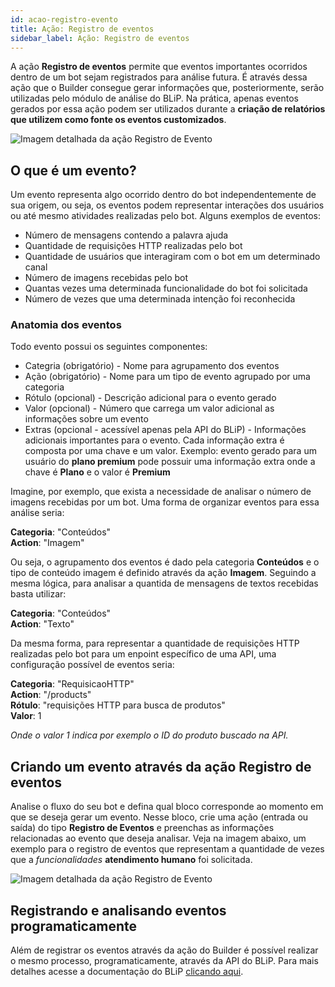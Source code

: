 ```yaml
---
id: acao-registro-evento
title: Ação: Registro de eventos
sidebar_label: Ação: Registro de eventos
---
```


A ação **Registro de eventos** permite que eventos importantes ocorridos dentro de um bot sejam registrados para análise futura. É através dessa ação que o Builder consegue gerar informações que, posteriormente, serão utilizadas pelo módulo de análise do BLiP. Na prática, apenas eventos gerados por essa ação podem ser utilizados durante a **criação de relatórios que utilizem como fonte os eventos customizados**.

![Imagem detalhada da ação Registro de Evento](/img/analytics/blip-analytics/event-details.png)

## O que é um evento?

Um evento representa algo ocorrido dentro do bot independentemente de sua origem, ou seja, os eventos podem representar interações dos usuários ou até mesmo atividades realizadas pelo bot. Alguns exemplos de eventos:

* Número de mensagens contendo a palavra ajuda
* Quantidade de requisições HTTP realizadas pelo bot
* Quantidade de usuários que interagiram com o bot em um determinado canal
* Número de imagens recebidas pelo bot
* Quantas vezes uma determinada funcionalidade do bot foi solicitada
* Número de vezes que uma determinada intenção foi reconhecida

### Anatomia dos eventos

Todo evento possui os seguintes componentes:

* Categria (obrigatório) - Nome para agrupamento dos eventos
* Ação (obrigatório) - Nome para um tipo de evento agrupado por uma categoria
* Rótulo (opcional) - Descrição adicional para o evento gerado
* Valor (opcional) - Número que carrega um valor adicional as informações sobre um evento
* Extras (opcional - acessível apenas pela API do BLiP) - Informações adicionais importantes para o evento. Cada informação extra é composta por uma chave e um valor. Exemplo: evento gerado para um usuário do **plano premium** pode possuir uma informação extra onde a chave é **Plano** e o valor é **Premium**

Imagine, por exemplo, que exista a necessidade de analisar o número de imagens recebidas por um bot. Uma forma de organizar eventos para essa análise seria:

**Categoria**: "Conteúdos"  
**Action**: "Imagem"  

Ou seja, o agrupamento dos eventos é dado pela categoria **Conteúdos** e o tipo de conteúdo imagem é definido através da ação **Imagem**. Seguindo a mesma lógica, para analisar a quantida de mensagens de textos recebidas basta utilizar:

**Categoria**: "Conteúdos"  
**Action**: "Texto"  

Da mesma forma, para representar a quantidade de requisições HTTP realizadas pelo bot para um enpoint específico de uma API, uma configuração possível de eventos seria:

**Categoria**: "RequisicaoHTTP"  
**Action**: "/products"  
**Rótulo**: "requisições HTTP para busca de produtos"  
**Valor**: 1  

*Onde o valor 1 indica por exemplo o ID do produto buscado na API.*

## Criando um evento através da ação Registro de eventos

Analise o fluxo do seu bot e defina qual bloco corresponde ao momento em que se deseja gerar um evento. Nesse bloco, crie uma ação (entrada ou saída) do tipo **Registro de Eventos** e preenchas as informações relacionadas ao evento que deseja analisar. Veja na imagem abaixo, um exemplo para o registro de eventos que representam a quantidade de vezes que a *funcionalidades* **atendimento humano** foi solicitada.

![Imagem detalhada da ação Registro de Evento](/img/analytics/blip-analytics/event-sample.png)

## Registrando e analisando eventos programaticamente

Além de registrar os eventos através da ação do Builder é possível realizar o mesmo processo, programaticamente, através da API do BLiP. Para mais detalhes acesse a documentação do BLiP [clicando aqui](https://docs.blip.ai/#event-analysis).




